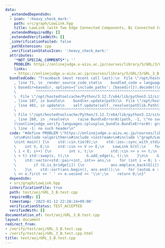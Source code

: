 ```yaml
---
data:
  _extendedDependsOn:
  - icon: ':heavy_check_mark:'
    path: src/graph/LowLink.hpp
    title: LowLink (with Two Edge Connected Components, Bi Connected Components)
  _extendedRequiredBy: []
  _extendedVerifiedWith: []
  _isVerificationFailed: false
  _pathExtension: cpp
  _verificationStatusIcon: ':heavy_check_mark:'
  attributes:
    '*NOT_SPECIAL_COMMENTS*': ''
    PROBLEM: https://onlinejudge.u-aizu.ac.jp/courses/library/5/GRL/3/GRL_3_B
    links:
    - https://onlinejudge.u-aizu.ac.jp/courses/library/5/GRL/3/GRL_3_B
  bundledCode: "Traceback (most recent call last):\n  File \"/opt/hostedtoolcache/Python/3.12.7/x64/lib/python3.12/site-packages/onlinejudge_verify/documentation/build.py\"\
    , line 71, in _render_source_code_stat\n    bundled_code = language.bundle(stat.path,\
    \ basedir=basedir, options={'include_paths': [basedir]}).decode()\n          \
    \         ^^^^^^^^^^^^^^^^^^^^^^^^^^^^^^^^^^^^^^^^^^^^^^^^^^^^^^^^^^^^^^^^^^^^^^^^^^^^^^^^^\n\
    \  File \"/opt/hostedtoolcache/Python/3.12.7/x64/lib/python3.12/site-packages/onlinejudge_verify/languages/cplusplus.py\"\
    , line 187, in bundle\n    bundler.update(path)\n  File \"/opt/hostedtoolcache/Python/3.12.7/x64/lib/python3.12/site-packages/onlinejudge_verify/languages/cplusplus_bundle.py\"\
    , line 401, in update\n    self.update(self._resolve(pathlib.Path(included), included_from=path))\n\
    \                ^^^^^^^^^^^^^^^^^^^^^^^^^^^^^^^^^^^^^^^^^^^^^^^^^^^^^^^^^\n \
    \ File \"/opt/hostedtoolcache/Python/3.12.7/x64/lib/python3.12/site-packages/onlinejudge_verify/languages/cplusplus_bundle.py\"\
    , line 260, in _resolve\n    raise BundleErrorAt(path, -1, \"no such header\"\
    )\nonlinejudge_verify.languages.cplusplus_bundle.BundleErrorAt: graph/LowLink.hpp:\
    \ line -1: no such header\n"
  code: "#define PROBLEM \"https://onlinejudge.u-aizu.ac.jp/courses/library/5/GRL/3/GRL_3_B\"\
    \n\n#include <algorithm>\n#include <iostream>\n#include \"graph/LowLink.hpp\"\n\
    \nint main() {\n    std::cin.tie(0);\n    std::ios::sync_with_stdio(false);\n\
    \    int V, E;\n    std::cin >> V >> E;\n    LowLink G(V);\n    for (int i = 0;\
    \ i < E; i++) {\n        int s, t;\n        std::cin >> s >> t;\n        if (s\
    \ > t) std::swap(s, t);\n        G.add_edge(s, t);\n    }\n\n    G.build();\n\
    \    std::vector<std::pair<int, int>> ans;\n    for (int i = 0; i < E; i++) {\n\
    \        if (G.is_bridge[i]) {\n            ans.emplace_back(G[i]);\n        }\n\
    \    }\n    std::sort(ans.begin(), ans.end());\n    for (auto& e : ans) std::cout\
    \ << e.first << ' ' << e.second << '\\n';\n    return 0;\n}"
  dependsOn:
  - src/graph/LowLink.hpp
  isVerificationFile: true
  path: test/aoj/GRL_3_B.test.cpp
  requiredBy: []
  timestamp: '2023-01-12 22:28:24+09:00'
  verificationStatus: TEST_ACCEPTED
  verifiedWith: []
documentation_of: test/aoj/GRL_3_B.test.cpp
layout: document
redirect_from:
- /verify/test/aoj/GRL_3_B.test.cpp
- /verify/test/aoj/GRL_3_B.test.cpp.html
title: test/aoj/GRL_3_B.test.cpp
---
```

